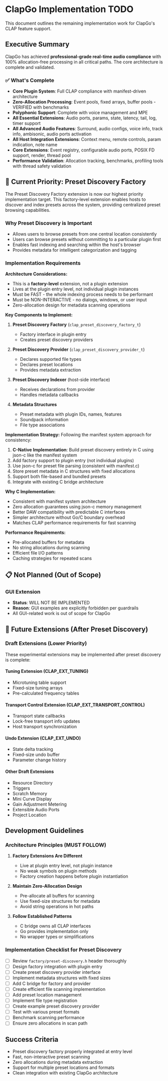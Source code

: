 # ClapGo Implementation TODO

This document outlines the remaining implementation work for ClapGo's CLAP feature support.

## Executive Summary

ClapGo has achieved **professional-grade real-time audio compliance** with 100% allocation-free processing in all critical paths. The core architecture is complete and validated.

### ✅ What's Complete
- **Core Plugin System**: Full CLAP compliance with manifest-driven architecture
- **Zero-Allocation Processing**: Event pools, fixed arrays, buffer pools - VERIFIED with benchmarks
- **Polyphonic Support**: Complete with voice management and MPE
- **All Essential Extensions**: Audio ports, params, state, latency, tail, log, timer support
- **All Advanced Audio Features**: Surround, audio configs, voice info, track info, ambisonic, audio ports activation
- **All Host Integration Extensions**: Context menu, remote controls, param indication, note name
- **Core Extensions**: Event registry, configurable audio ports, POSIX FD support, render, thread pool
- **Performance Validation**: Allocation tracking, benchmarks, profiling tools with thread safety validation

## 🚨 Current Priority: Preset Discovery Factory

The Preset Discovery Factory extension is now our highest priority implementation target. This factory-level extension enables hosts to discover and index presets across the system, providing centralized preset browsing capabilities.

### Why Preset Discovery is Important
- Allows users to browse presets from one central location consistently
- Users can browse presets without committing to a particular plugin first
- Enables fast indexing and searching within the host's browser
- Provides metadata for intelligent categorization and tagging

### Implementation Requirements

**Architecture Considerations:**
- This is a **factory-level** extension, not a plugin extension
- Lives at the plugin entry level, not individual plugin instances
- Must be FAST - the whole indexing process needs to be performant
- Must be NON-INTERACTIVE - no dialogs, windows, or user input
- Zero-allocation design for metadata scanning operations

**Key Components to Implement:**
1. **Preset Discovery Factory** (`clap_preset_discovery_factory_t`)
   - Factory interface in plugin entry
   - Creates preset discovery providers

2. **Preset Discovery Provider** (`clap_preset_discovery_provider_t`)
   - Declares supported file types
   - Declares preset locations
   - Provides metadata extraction

3. **Preset Discovery Indexer** (host-side interface)
   - Receives declarations from provider
   - Handles metadata callbacks

4. **Metadata Structures**
   - Preset metadata with plugin IDs, names, features
   - Soundpack information
   - File type associations

**Implementation Strategy:**
Following the manifest system approach for consistency:
1. **C-Native Implementation**: Build preset discovery entirely in C using json-c like the manifest system
2. Add factory support to plugin entry (not individual plugins)
3. Use json-c for preset file parsing (consistent with manifest.c)
4. Store preset metadata in C structures with fixed allocations
5. Support both file-based and bundled presets
6. Integrate with existing C bridge architecture

**Why C Implementation:**
- Consistent with manifest system architecture
- Zero allocation guarantees using json-c memory management
- Better DAW compatibility with predictable C interfaces
- Simpler architecture without Go/C boundary overhead
- Matches CLAP performance requirements for fast scanning

**Performance Requirements:**
- Pre-allocated buffers for metadata
- No string allocations during scanning
- Efficient file I/O patterns
- Caching strategies for repeated scans

## 📋 Not Planned (Out of Scope)

### GUI Extension
- **Status**: WILL NOT BE IMPLEMENTED
- **Reason**: GUI examples are explicitly forbidden per guardrails
- All GUI-related work is out of scope for ClapGo

## 🔮 Future Extensions (After Preset Discovery)

### Draft Extensions (Lower Priority)
These experimental extensions may be implemented after preset discovery is complete:

#### Tuning Extension (CLAP_EXT_TUNING)
- Microtuning table support
- Fixed-size tuning arrays
- Pre-calculated frequency tables

#### Transport Control Extension (CLAP_EXT_TRANSPORT_CONTROL)
- Transport state callbacks
- Lock-free transport info updates
- Host transport synchronization

#### Undo Extension (CLAP_EXT_UNDO)
- State delta tracking
- Fixed-size undo buffer
- Parameter change history

#### Other Draft Extensions
- Resource Directory
- Triggers
- Scratch Memory
- Mini Curve Display
- Gain Adjustment Metering
- Extensible Audio Ports
- Project Location

## Development Guidelines

### Architecture Principles (MUST FOLLOW)
1. **Factory Extensions Are Different**
   - Live at plugin entry level, not plugin instance
   - No weak symbols on plugin methods
   - Factory creation happens before plugin instantiation

2. **Maintain Zero-Allocation Design**
   - Pre-allocate all buffers for scanning
   - Use fixed-size structures for metadata
   - Avoid string operations in hot paths

3. **Follow Established Patterns**
   - C bridge owns all CLAP interfaces
   - Go provides implementation only
   - No wrapper types or simplifications

### Implementation Checklist for Preset Discovery
- [ ] Review `factory/preset-discovery.h` header thoroughly
- [ ] Design factory integration with plugin entry
- [ ] Create preset discovery provider interface
- [ ] Implement metadata structures with fixed sizes
- [ ] Add C bridge for factory and provider
- [ ] Create efficient file scanning implementation
- [ ] Add preset location management
- [ ] Implement file type registration
- [ ] Create example preset discovery provider
- [ ] Test with various preset formats
- [ ] Benchmark scanning performance
- [ ] Ensure zero allocations in scan path

## Success Criteria
- Preset discovery factory properly integrated at entry level
- Fast, non-interactive preset scanning
- Zero allocations during metadata extraction
- Support for multiple preset locations and formats
- Clean integration with existing ClapGo architecture